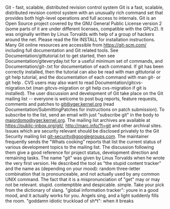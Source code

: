 Git - fast, scalable, distributed revision control system Git is a fast, scalable, distributed revision control system with an unusually rich command set that provides both high-level operations and full access to internals. Git is an Open Source project covered by the GNU General Public License version 2 (some parts of it are under different licenses, compatible with the GPLv2). It was originally written by Linus Torvalds with help of a group of hackers around the net. Please read the file INSTALL for installation instructions. Many Git online resources are accessible from https://git-scm.com/ including full documentation and Git related tools. See Documentation/gittutorial.txt to get started, then see Documentation/giteveryday.txt for a useful minimum set of commands, and Documentation/git-.txt for documentation of each command. If git has been correctly installed, then the tutorial can also be read with man gittutorial or git help tutorial, and the documentation of each command with man git-<commandname> or git help <commandname>. CVS users may also want to read Documentation/gitcvs-migration.txt (man gitcvs-migration or git help cvs-migration if git is installed). The user discussion and development of Git take place on the Git mailing list -- everyone is welcome to post bug reports, feature requests, comments and patches to git@vger.kernel.org (read Documentation/SubmittingPatches for instructions on patch submission). To subscribe to the list, send an email with just "subscribe git" in the body to majordomo@vger.kernel.org. The mailing list archives are available at https://public-inbox.org/git/, http://marc.info/?l=git and other archival sites. Issues which are security relevant should be disclosed privately to the Git Security mailing list git-security@googlegroups.com. The maintainer frequently sends the "Whats cooking" reports that list the current status of various development topics to the mailing list. The discussion following them give a good reference for project status, development direction and remaining tasks. The name "git" was given by Linus Torvalds when he wrote the very first version. He described the tool as "the stupid content tracker" and the name as (depending on your mood): random three-letter combination that is pronounceable, and not actually used by any common UNIX command. The fact that it is a mispronunciation of "get" may or may not be relevant. stupid. contemptible and despicable. simple. Take your pick from the dictionary of slang. "global information tracker": youre in a good mood, and it actually works for you. Angels sing, and a light suddenly fills the room. "goddamn idiotic truckload of sh*t": when it breaks